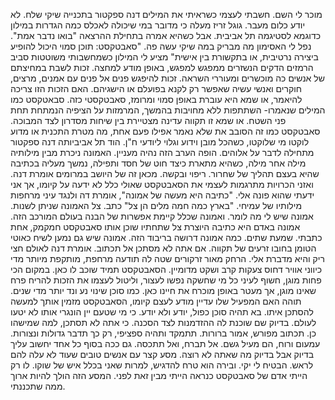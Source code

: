 מוכר לי השם. חשבתי לעצמי כשראיתי את המילים דנה ספקטור בתכנייה שיקי שלח. לא יודע כלום מעבר. גוגל זריז מעלה כי מדובר במי שיכולה לאכלס כמה הגדרות במילון כדוגמא לסטיגמה תל אביבית.
אבל כשהיא אמרה בתחילת ההרצאה "בואו נדבר אמת". נפל לי האסימון מה מבריק במה שיקי עשה פה.
"סאבטקסט: תוכן סמוי היכול להופיע ביצירה נרטיבית, או בתקשורת בין אישית" מציע לי המילון כשמחשבותי משוטטות סביב הרמזים הדקים הנשזרים ממפגש למפגש, באופן מודע למחצה.
זכות לשבת במחיצתם של אנשים כה מוכשרים ומעוררי השראה. זכות להיפגש פנים אל פנים עם אמנים, מרצים, חוקרים ואנשי עשיה שאפשר רק לקנא בפועלם או הישגיהם. האם הזכות הזו צריכה להיאמר, או שמא היא עוברת באופן סמוי ומרומז, סאבטקסטי כזה. סבאטקסט כמו המילים שנאמרו- השתתפות ללא מחויבות בהמשך, המרמזות על הציפיה הנמתחת תחת פני השטח. או שמא זו תקווה עדינה מצטיירת בין שיחות מסדרון לצד המבוכה. סאבטקסט כמו זה הסובב את שלא נאמר אפילו פעם אחת, מה מטרת התכנית או מדוע לוקטו מי שלוקטו, כשהכל מובן וידוע וגלוי ליודעי ח"ן.
הוד תל אביביותה דנה ספקטור מתחילה לדבר על אלוהים. הופה הערב הזה נהיה מעניין. האמונה ניכרת מבין מילותיה מילה אחר מילה, כשהיא מתארת כיצד חוט של חסד ותפילה, נמשך מעליה בכתיבה שהיא בעצם תהליך של שחרור. ריפוי ובקשה. מכאן זה של היושב במרומים אומרת דנה. ואזני הכרויות מתרגמות לעצמי את הסאבטקסט שאולי כלל לא ידעה על קיומו, אך אני ידעתי שהוא פונה אלי.
"כתיבה היא מעשה של אמונה", אומרת דה ולנגד עיני מרחפות מילותיו של עמיחי. "בארץ כמה חמה מלים הן צל" כתב. צל האמונה שניתן לשנות. אמונה שיש לי מה לומר. ואמונה שכלל קיימת אפשרות של הבנה בעולם המורכב הזה. אמונה באדם היא כתיבה היוצרת צל שתחתיו שוכן אותו סאבטקסט חמקמק, אחת כתבתי. שמעת שתים. כמה אמונה דרושה בריבוד הזה. אמונה שיש גם נמען לשיח כאוטי הטומן בחובו זרעים של תקווה.
אם אתה לא מסתכן אל תכתוב. אומרת דנה לאולם חצי ריק והיא מדברת אלי.
הרחק מאור זרקורים שטה לה תודעה מרחפת, מותקפת מיותר מדי כיווני אוויר דחוס צעקות קרב ושקט מדומיין. הסאבטקסט תמיד שוכב לו כאן. במקום הכי פחות מוגן, חשוף לעיני כל מי שחשקה נפשו לעצור, וליטול לעצמו את הזכות להריח פרח שאינו מוגן, אך מעטר באופן מוכרח את חיינו כאן. כמו סוכן שינוי נע ונד יותר מדי שנים. תוהה האם המפעיל שלו עדיין מודע לעצם קיומו, הסאבטקסט מזמין אותך למעשה להסתכן איתו. בא תהיה סוכן כפול, יודע ולא יודע. כי מי שטעם יין הונגרי אותו לא יטעו לעולם.
בדיוק שם שוכנת לה ההזדמנות לצד הסכנה. כי אתה לא תסתכן, למה שמישהו כן. תכתוב מפורש, אמור ברורות. תתמקד ותהיה ספציפי, רק כך תדבר גדולות ונצורות. עמעום ורוח, הם מעיל גשם. אל תברח, ואל תתכסה. גם ככה בסוף כל אחד יחשוב עליך בדיוק אבל בדיוק מה שאתה לא רוצה.
מסע קצר עם אנשים טובים שעוד לא עלה להם לראש. הבטיח לי יקי. ובירה הוא טרח להדגיש, למרות שאני בכלל איש של שוקו.
לו רק הייתי אדם של סאבטקסט כנראה הייתי מבין זאת לפני. המסע הזה הולך להיות ארוך ממה שתכננתי.
